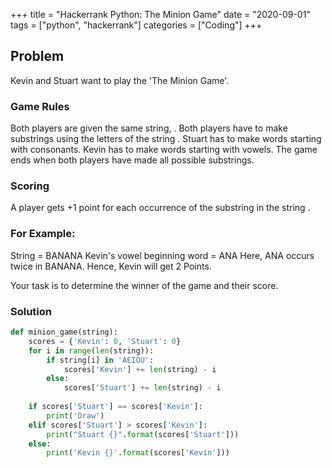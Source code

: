 +++
title = "Hackerrank Python: The Minion Game"
date = "2020-09-01"
tags = ["python", "hackerrank"]
categories = ["Coding"]
+++

## Problem

Kevin and Stuart want to play the 'The Minion Game'.

### Game Rules

Both players are given the same string, .
Both players have to make substrings using the letters of the string .
Stuart has to make words starting with consonants.
Kevin has to make words starting with vowels.
The game ends when both players have made all possible substrings.

### Scoring
A player gets +1 point for each occurrence of the substring in the string .

### For Example:
String  = BANANA
Kevin's vowel beginning word = ANA
Here, ANA occurs twice in BANANA. Hence, Kevin will get 2 Points.

Your task is to determine the winner of the game and their score.

### Solution

```python
def minion_game(string):
    scores = {'Kevin': 0, 'Stuart': 0}
    for i in range(len(string)):
        if string[i] in 'AEIOU':
            scores['Kevin'] += len(string) - i
        else:
            scores['Stuart'] += len(string) - i
    
    if scores['Stuart'] == scores['Kevin']:
        print('Draw')
    elif scores['Stuart'] > scores['Kevin']:
        print("Stuart {}".format(scores['Stuart']))
    else:
        print('Kevin {}'.format(scores['Kevin']))
```
